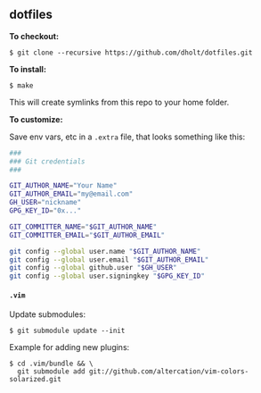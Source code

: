 ## dotfiles

**To checkout:**

```console
$ git clone --recursive https://github.com/dholt/dotfiles.git
```

**To install:**

```console
$ make
```

This will create symlinks from this repo to your home folder.

**To customize:**

Save env vars, etc in a `.extra` file, that looks something like
this:

```bash
###
### Git credentials
###

GIT_AUTHOR_NAME="Your Name"
GIT_AUTHOR_EMAIL="my@email.com"
GH_USER="nickname"
GPG_KEY_ID="0x..."

GIT_COMMITTER_NAME="$GIT_AUTHOR_NAME"
GIT_COMMITTER_EMAIL="$GIT_AUTHOR_EMAIL"

git config --global user.name "$GIT_AUTHOR_NAME"
git config --global user.email "$GIT_AUTHOR_EMAIL"
git config --global github.user "$GH_USER"
git config --global user.signingkey "$GPG_KEY_ID"
```

#### `.vim`

Update submodules:

```console
$ git submodule update --init
```

Example for adding new plugins:

```console
$ cd .vim/bundle && \
  git submodule add git://github.com/altercation/vim-colors-solarized.git
```
